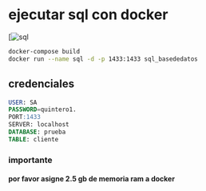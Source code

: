 # ejecutar sql con docker

[![sql](https://res.cloudinary.com/drqk6qzo7/image/upload/v1572671538/cliente_mwvjod.png)

```` bash
docker-compose build
docker run --name sql -d -p 1433:1433 sql_basededatos
````
## credenciales

````sql
USER: SA
PASSWORD=quintero1.
PORT:1433
SERVER: localhost 
DATABASE: prueba
TABLE: cliente 
````

### importante 

#### por favor asigne 2.5 gb de memoria ram a docker
